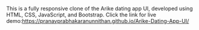 This is a fully responsive clone of the Arike dating app UI, developed using HTML, CSS, JavaScript, and Bootstrap. 
Click the link for live demo:https://pranavprabhakaranunnithan.github.io/Arike-Dating-App-UI/
